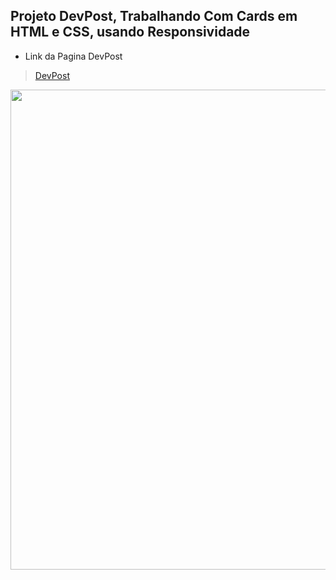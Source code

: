 ## Projeto DevPost, Trabalhando Com Cards em HTML e CSS, usando Responsividade

* Link da Pagina DevPost
> <a href="https://jlmsdevpost.netlify.app/">DevPost</a>

<img src="devPost.gif" width="768">
